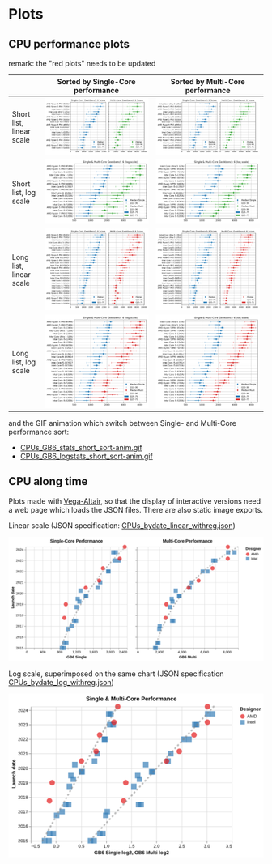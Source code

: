 # Plots

## CPU performance plots

remark: the "red plots" needs to be updated

|                          | Sorted by Single-Core performance                            | Sorted by Multi-Core performance                             |
| ------------------------ | ------------------------------------------------------------ | ------------------------------------------------------------ |
| Short list, linear scale | ![CPUs_GB6_stats_short_sort-Single_q50](CPUs_GB6_stats_short_sort-Single_q50.png) | ![CPUs_GB6_stats_short_sort-Multi_q50](CPUs_GB6_stats_short_sort-Multi_q50.png) |
| Short list, log scale    | ![CPUs_GB6_logstats_short_sort-Single_q50](CPUs_GB6_logstats_short_sort-Single_q50.png) | ![CPUs_GB6_logstats_short_sort-Multi_q50](CPUs_GB6_logstats_short_sort-Multi_q50.png) |
| Long list, linear scale  | ![CPUs_GB6_stats_sort-Single_q50](CPUs_GB6_stats_sort-Single_q50.png) | ![CPUs_GB6_stats_sort-Multi_q50](CPUs_GB6_stats_sort-Multi_q50.png) |
| Long list, log scale     | ![CPUs_GB6_logstats_sort-Single_q50](CPUs_GB6_logstats_sort-Single_q50.png) | ![CPUs_GB6_logstats_sort-Multi_q50](CPUs_GB6_logstats_sort-Multi_q50.png) |

and the GIF animation which switch between Single- and Multi-Core performance sort:

- [CPUs_GB6_stats_short_sort-anim.gif](CPUs_GB6_stats_short_sort-anim.gif)
- [CPUs_GB6_logstats_short_sort-anim.gif](CPUs_GB6_logstats_short_sort-anim.gif)

## CPU along time

Plots made with [Vega-Altair](https://altair-viz.github.io/), so that the display of interactive versions need a web page which loads the JSON files. There are also static image exports.

Linear scale (JSON specification: [CPUs_bydate_linear_withreg.json](CPUs_bydate_linear_withreg.json))

![CPUs_bydate_linear_withreg](CPUs_bydate_linear_withreg.png) 

Log scale, superimposed on the same chart (JSON specification  [CPUs_bydate_log_withreg.json](CPUs_bydate_log_withreg.json))

![CPUs_bydate_log_withreg](CPUs_bydate_log_withreg.png)
